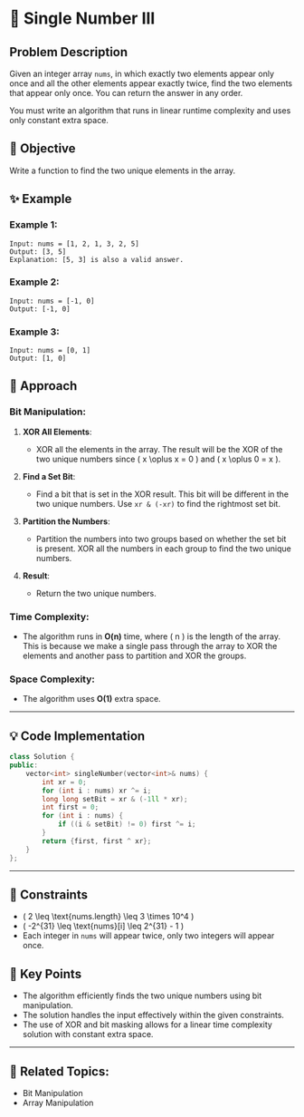 # 🔢 **Single Number III**

## Problem Description

Given an integer array `nums`, in which exactly two elements appear only once and all the other elements appear exactly twice, find the two elements that appear only once. You can return the answer in any order.

You must write an algorithm that runs in linear runtime complexity and uses only constant extra space.

## 🎯 **Objective**

Write a function to find the two unique elements in the array.

## ✨ **Example**

### Example 1:
```plaintext
Input: nums = [1, 2, 1, 3, 2, 5]
Output: [3, 5]
Explanation: [5, 3] is also a valid answer.
```

### Example 2:
```plaintext
Input: nums = [-1, 0]
Output: [-1, 0]
```

### Example 3:
```plaintext
Input: nums = [0, 1]
Output: [1, 0]
```

## 🚀 **Approach**

### **Bit Manipulation**:

1. **XOR All Elements**:
   - XOR all the elements in the array. The result will be the XOR of the two unique numbers since \( x \oplus x = 0 \) and \( x \oplus 0 = x \).

2. **Find a Set Bit**:
   - Find a bit that is set in the XOR result. This bit will be different in the two unique numbers. Use `xr & (-xr)` to find the rightmost set bit.

3. **Partition the Numbers**:
   - Partition the numbers into two groups based on whether the set bit is present. XOR all the numbers in each group to find the two unique numbers.

4. **Result**:
   - Return the two unique numbers.

### **Time Complexity**:
- The algorithm runs in **O(n)** time, where \( n \) is the length of the array. This is because we make a single pass through the array to XOR the elements and another pass to partition and XOR the groups.

### **Space Complexity**:
- The algorithm uses **O(1)** extra space.

---

## 💡 **Code Implementation**

```cpp
class Solution {
public:
    vector<int> singleNumber(vector<int>& nums) {
        int xr = 0;
        for (int i : nums) xr ^= i;
        long long setBit = xr & (-1ll * xr);
        int first = 0;
        for (int i : nums) {
            if ((i & setBit) != 0) first ^= i;
        }
        return {first, first ^ xr};
    }
};
```

---

## 🔧 **Constraints**

- \( 2 \leq \text{nums.length} \leq 3 \times 10^4 \)
- \( -2^{31} \leq \text{nums}[i] \leq 2^{31} - 1 \)
- Each integer in `nums` will appear twice, only two integers will appear once.

## 🌟 **Key Points**

- The algorithm efficiently finds the two unique numbers using bit manipulation.
- The solution handles the input effectively within the given constraints.
- The use of XOR and bit masking allows for a linear time complexity solution with constant extra space.

---

## 🔗 **Related Topics**:
- Bit Manipulation
- Array Manipulation